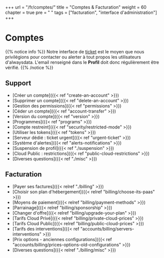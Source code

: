 +++
url = "/fr/comptes/"
title = "Comptes & Facturation"
weight = 60
chapter = true
pre = "<i class='fas fa-fw fa-user-circle'></i> "
tags = ["facturation", "interface d'administration"]
+++

# Comptes

{{% notice info %}}
Notre interface de [ticket](https://admin.alwaysdata.com/support/) est le moyen que nous privilégions pour contacter ou alerter à tout propos les utilisateurs d'alwaysdata. L'email renseigné dans le **Profil** doit donc régulièrement être vérifié.
{{% /notice %}}


## Support

- [Créer un compte]({{< ref "create-an-account" >}})
- [Supprimer un compte]({{< ref "delete-an-account" >}})
- [Gestion des permissions]({{< ref "permissions" >}})
- [Céder un compte]({{< ref "account-transfer" >}})
- [Version du compte]({{< ref "version" >}})
- [Programmes]({{< ref "programs" >}})
- [Compte restreint]({{< ref "security/restricted-mode" >}})
- [Utiliser les tokens]({{< ref "tokens" >}})
- [Serveur dédié : ticket urgent]({{< ref "urgent-ticket" >}})
- [Système d'alertes]({{< ref "alerts-notifications" >}})
- [Suspension de profil]({{< ref "./suspension" >}})
- [Cloud Public : restrictions]({{< ref "public-cloud-restrictions" >}})
- [Diverses questions]({{< ref "./misc" >}})

## Facturation

- [Payer ses factures]({{< relref "./billing" >}})
- [Choisir son plan d'hébergement]({{< relref "billing/choose-its-paas" >}})
- [Moyens de paiement]({{< relref "billing/payment-methods" >}})
- [Parrainage]({{< relref "billing/sponsorship" >}})
- [Changer d'offre]({{< relref "billing/upgrade-your-plan" >}})
- [Tarifs Cloud Privé]({{< relref "billing/private-cloud-prices" >}})
- [Tarifs Cloud Public]({{< relref "billing/public-cloud-prices" >}})
- [Tarifs des interventions]({{< ref "accounts/billing/servers-interventions" >}})
- [Prix options - anciennes configurations]({{< ref "accounts/billing/prices-options-old-configurations" >}})
- [Diverses questions]({{< relref "./billing/misc" >}})

